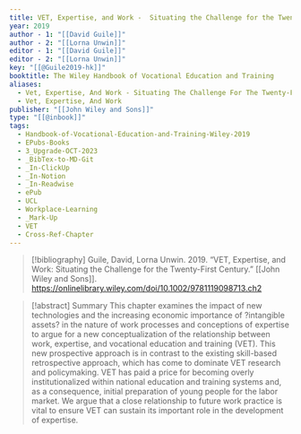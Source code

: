 ```yaml
---
title: VET, Expertise, and Work -  Situating the Challenge for the Twenty-First Century
year: 2019
author - 1: "[[David Guile]]"
author - 2: "[[Lorna Unwin]]"
editor - 1: "[[David Guile]]"
editor - 2: "[[Lorna Unwin]]"
key: "[[@Guile2019-hk]]"
booktitle: The Wiley Handbook of Vocational Education and Training
aliases:
  - Vet, Expertise, And Work - Situating The Challenge For The Twenty-First Century
  - Vet, Expertise, And Work
publisher: "[[John Wiley and Sons]]"
type: "[[@inbook]]"
tags:
  - Handbook-of-Vocational-Education-and-Training-Wiley-2019
  - EPubs-Books
  - 3_Upgrade-OCT-2023
  - _BibTex-to-MD-Git
  - _In-ClickUp
  - _In-Notion
  - _In-Readwise
  - ePub
  - UCL
  - Workplace-Learning
  - _Mark-Up
  - VET
  - Cross-Ref-Chapter
---
```


> [!bibliography]
> Guile, David, Lorna Unwin. 2019. “VET, Expertise, and Work: Situating the Challenge for the Twenty-First Century.” [[John Wiley and Sons]]. https://onlinelibrary.wiley.com/doi/10.1002/9781119098713.ch2

> [!abstract]
> Summary This chapter examines the impact of new technologies and the increasing economic importance of ?intangible assets? in the nature of work processes and conceptions of expertise to argue for a new conceptualization of the relationship between work, expertise, and vocational education and training (VET). This new prospective approach is in contrast to the existing skill-based retrospective approach, which has come to dominate VET research and policymaking. VET has paid a price for becoming overly institutionalized within national education and training systems and, as a consequence, initial preparation of young people for the labor market. We argue that a close relationship to future work practice is vital to ensure VET can sustain its important role in the development of expertise.